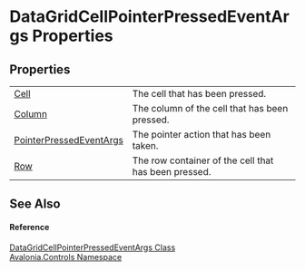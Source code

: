 # DataGridCellPointerPressedEventArgs Properties




## Properties
<table>
<tr>
<td><a href="P_Avalonia_Controls_DataGridCellPointerPressedEventArgs_Cell">Cell</a></td>
<td>The cell that has been pressed.</td>
</tr>
<tr>
<td><a href="P_Avalonia_Controls_DataGridCellPointerPressedEventArgs_Column">Column</a></td>
<td>The column of the cell that has been pressed.</td>
</tr>
<tr>
<td><a href="P_Avalonia_Controls_DataGridCellPointerPressedEventArgs_PointerPressedEventArgs">PointerPressedEventArgs</a></td>
<td>The pointer action that has been taken.</td>
</tr>
<tr>
<td><a href="P_Avalonia_Controls_DataGridCellPointerPressedEventArgs_Row">Row</a></td>
<td>The row container of the cell that has been pressed.</td>
</tr>
</table>

## See Also


#### Reference
<a href="T_Avalonia_Controls_DataGridCellPointerPressedEventArgs">DataGridCellPointerPressedEventArgs Class</a>  
<a href="N_Avalonia_Controls">Avalonia.Controls Namespace</a>  

